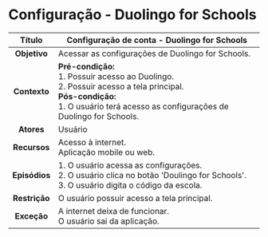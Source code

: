 # Configuração - Duolingo for Schools

| **Título** | Configuração de conta - Duolingo for Schools |
| :--------: | --------------- |
| **Objetivo** | Acessar as configurações de Duolingo for Schools. |
| **Contexto** | **Pré-condição:** <br/>1. Possuir acesso ao Duolingo. <br/>2. Possuir acesso a tela principal.<br/>**Pós-condição:** <br/>1. O usuário terá acesso as configurações de Duolingo for Schools. |
| **Atores** | Usuário |
| **Recursos** | Acesso à internet. <br/>Aplicação mobile ou web. |
| **Episódios** | 1. O usuário acessa as configurações.<br/>2. O usuário clica no botão 'Doulingo for Schools'.<br/>3. O usuário digita o código da escola. |
| **Restrição** | O usuário possuir acesso a tela principal. |
| **Exceção** | A internet deixa de funcionar. <br/>O usuário sai da aplicação. |
